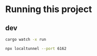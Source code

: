 # Running this project

## dev

```bash
cargo watch -x run 
```

```bash
npx localtunnel --port 6162
```



